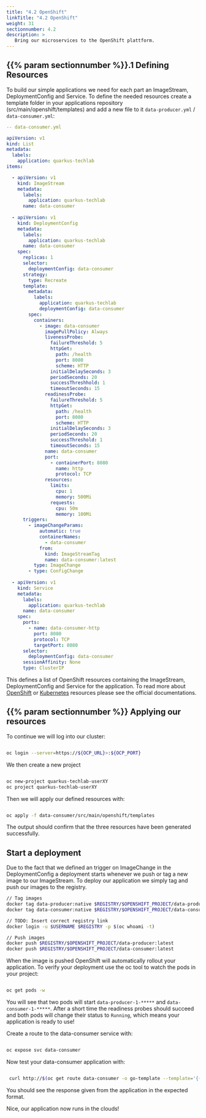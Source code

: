 ```yaml
---
title: "4.2 OpenShift"
linkTitle: "4.2 OpenShift"
weight: 31
sectionnumber: 4.2
description: >
   Bring our microservices to the OpenShift plattform.
---
```


## {{% param sectionnumber %}}.1 Defining Resources

To build our simple applications we need for each part an ImageStream, DeploymentConfig and Service. To define the needed resources create a template folder in your applications repository (src/main/openshift/templates) and add a new file to it `data-producer.yml` / `data-consumer.yml`: 

```yml
-- data-consumer.yml

apiVersion: v1
kind: List
metadata:
  labels:
    application: quarkus-techlab
items:

  - apiVersion: v1
    kind: ImageStream
    metadata:
      labels:
        application: quarkus-techlab
      name: data-consumer
  
  - apiVersion: v1
    kind: DeploymentConfig
    metadata:
      labels:
        application: quarkus-techlab
      name: data-consumer
    spec:
      replicas: 1
      selector:
        deploymentConfig: data-consumer
      strategy:
        type: Recreate
      template:
        metadata:
          labels:
            application: quarkus-techlab
            deploymentConfig: data-consumer
        spec:
          containers:
            - image: data-consumer
              imagePullPolicy: Always
              livenessProbe:
                failureThreshold: 5
                httpGet:
                  path: /health
                  port: 8080
                  scheme: HTTP
                initialDelaySeconds: 3
                periodSeconds: 20
                successThreshhold: 1
                timeoutSeconds: 15
              readinessProbe:
                failureThreshold: 5
                httpGet:
                  path: /health
                  port: 8080
                  scheme: HTTP
                initialDelaySeconds: 3
                periodSeconds: 20
                successThreshold: 1
                timeoutSeconds: 15
              name: data-consumer
              port:
                - containerPort: 8080
                  name: http
                  protocol: TCP
              resources:
                limits:
                  cpu: 1
                  memory: 500Mi
                requests:
                  cpu: 50m
                  memory: 100Mi
      triggers:
        - imageChangeParams:
            automatic: true
            containerNames: 
              - data-consumer
            from:
              kind: ImageStreamTag
              name: data-consumer:latest
          type: ImageChange
        - type: ConfigChange
  
  - apiVersion: v1
    kind: Service
    metadata:
      labels:
        application: quarkus-techlab
      name: data-consumer
    spec:
      ports:
        - name: data-consumer-http
          port: 8080
          protocol: TCP
          targetPort: 8080
      selector:
        deploymentConfig: data-consumer
      sessionAffinity: None
      type: ClusterIP

```

This defines a list of OpenShift resources containing the ImageStream, DeploymentConfig and Service for the application. To read more about [OpenShift](https://docs.openshift.com/container-platform/4.5/welcome/index.html) or [Kubernetes](https://kubernetes.io/docs/home/) resources please see the official documentations. 


## {{% param sectionnumber %}} Applying our resources

To continue we will log into our cluster: 

```bash

oc login --server=https://${OCP_URL}>:${OCP_PORT}

```

We then create a new project

```bash

oc new-project quarkus-techlab-userXY
oc project quarkus-techlab-userXY

```

Then we will apply our defined resources with:

```bash

oc apply -f data-consumer/src/main/openshift/templates

```

The output should confirm that the three resources have been generated successfully. 

## Start a deployment

Due to the fact that we defined an trigger on ImageChange in the DeploymentConfig a deployment starts whenever we push or tag a new image to our ImageStream. To deploy our application we simply tag and push our images to the registry.

```bash
// Tag images
docker tag data-producer:native $REGISTRY/$OPENSHIFT_PROJECT/data-producer:latest
docker tag data-consumer:native $REGISTRY/$OPENSHIFT_PROJECT/data-consumer:latest

// TODO: Insert correct registry link
docker login -u $USERNAME $REGISTRY -p $(oc whoami -t)

// Push images
docker push $REGISTRY/$OPENSHIFT_PROJECT/data-producer:latest
docker push $REGISTRY/$OPENSHIFT_PROJECT/data-consumer:latest

```

When the image is pushed OpenShift will automatically rollout your application. To verify your deployment use the oc tool to watch the pods in your project:

```bash

oc get pods -w

```

You will see that two pods will start `data-producer-1-*****` and `data-consumer-1-*****`. After a short time the readiness probes should succeed and both pods will change their status to `Running`, which means your application is ready to use!

Create a route to the data-consumer service with: 

```bash

oc expose svc data-consumer

```

Now test your data-consumer application with:

```bash

 curl http://$(oc get route data-consumer -o go-template --template='{{.spec.host}}')/data

``` 

You should see the response given from the application in the expected format. 

Nice, our application now runs in the clouds!
